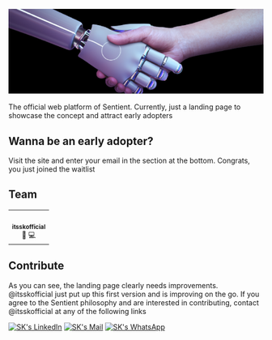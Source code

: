 ![Github Web Banner](/public/banner.png)

The official web platform of Sentient. Currently, just a landing page to showcase the concept and attract early adopters

## Wanna be an early adopter?

Visit the site and enter your email in the section at the bottom. Congrats, you just joined the waitlist

## Team

<!-- ALL-CONTRIBUTORS-LIST:START - Do not remove or modify this section -->
<!-- prettier-ignore-start -->
<!-- markdownlint-disable -->

<table>
  <tr>
     <td align="center">
       <a href="https://github.com/itsskofficial">
         <img src="https://avatars.githubusercontent.com/u/65887545?v=4?s=100" width="100px;" alt=""/>
         <br />
         <sub>
           <b>
             itsskofficial
           </b>
         </sub>
       </a>
       <br />
       <a title="Design">
         🎨
       </a> 
       <a title="Code">
         💻
       </a>
     </td>  
  </tr>
</table>

<!-- markdownlint-restore -->
<!-- prettier-ignore-end -->
<!-- ALL-CONTRIBUTORS-LIST:END -->  


## Contribute

As you can see, the landing page clearly needs improvements. @itsskofficial just put up this first version and is improving on the go. If you agree to the Sentient philosophy and are interested in contributing, contact @itsskofficial at any of the following links

[![SK's LinkedIn](https://img.shields.io/badge/LinkedIn-informational?style=flat&logo=linkedin&logoColor=white&color=0D76A8)](https://www.linkedin.com/in/sarthak-karandikar-0223b7228/)
[![SK's Mail](https://img.shields.io/badge/Gmail-informational?style=flat&logo=gmail&logoColor=white&color=EA4335)](mailto:itsskofficial03@gmail.com)
[![SK's WhatsApp](https://img.shields.io/badge/WhatsApp-informational?style=flat&logo=whatsapp&logoColor=white&color=25D366)](https://wa.me/+918275017823/)
